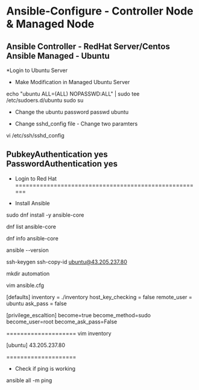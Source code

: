# Ansible-Configure - Controller Node & Managed Node

Ansible Controller - RedHat Server/Centos
Ansible Managed - Ubuntu
-------------------------------------------
*Login to Ubuntu Server
- Make Modification in Managed Ubuntu Server

echo "ubuntu ALL=(ALL) NOPASSWD:ALL" | sudo tee /etc/sudoers.d/ubuntu
sudo su

- Change the ubuntu password
passwd ubuntu

- Change sshd_config file - Change two paramters

vi /etc/ssh/sshd_config

PubkeyAuthentication yes
PasswordAuthentication yes
------------------------------------------------------
* Login to Red Hat
======================================================
- Install Ansible

sudo dnf install -y ansible-core

dnf list ansible-core

dnf info ansible-core

ansible --version

ssh-keygen
ssh-copy-id ubuntu@43.205.237.80

mkdir automation

vim ansible.cfg

[defaults]
inventory = ./inventory
host_key_checking = false
remote_user = ubuntu
ask_pass = false

[privilege_escaltion]
become=true
become_method=sudo
become_user=root
become_ask_pass=False

====================
vim inventory

[ubuntu]
43.205.237.80

====================
- Check if ping is working

ansible all -m ping
